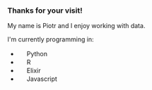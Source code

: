 ### Thanks for your visit!

My name is Piotr and I enjoy working with data.

I'm currently programming in:

- <span><img width="16px" heigth="16px" src="https://cdn.jsdelivr.net/gh/devicons/devicon/icons/python/python-original.svg" /> Python</span>
- <span><img width="16px" heigth="16px" src="https://cdn.jsdelivr.net/gh/devicons/devicon/icons/r/r-original.svg" /> R</span>
- <span><img width="16px" heigth="16px" src="https://cdn.jsdelivr.net/gh/devicons/devicon/icons/elixir/elixir-original.svg" /> Elixir<span>
- <span><img width="16px" heigth="16px" src="https://cdn.jsdelivr.net/gh/devicons/devicon/icons/javascript/javascript-original.svg" /> Javascript</span>

<!--
Icons source:
https://github.com/devicons/devicon
-->
